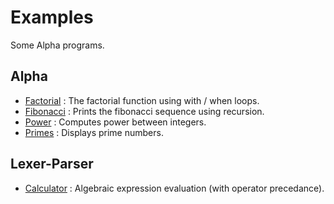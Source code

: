 # Examples
Some Alpha programs.

## Alpha
- [Factorial](fac.alpha) : The factorial function using with / when loops.
- [Fibonacci](fib.alpha) : Prints the fibonacci sequence using recursion.
- [Power](pow.alpha) : Computes power between integers.
- [Primes](primes.alpha) : Displays prime numbers.

## Lexer-Parser
- [Calculator](parser/calculator.syntax) : Algebraic expression evaluation (with operator precedance).
